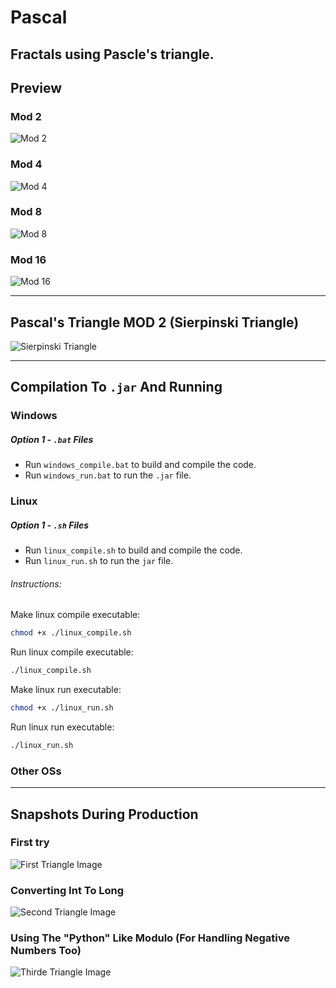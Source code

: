 # Pascal
## Fractals using Pascle's triangle.
## Preview
### Mod 2
![Mod 2](assets/preview_mod2.png)

### Mod 4
![Mod 4](assets/preview_mod4.png)

### Mod 8
![Mod 8](assets/preview_mod8.png)

### Mod 16
![Mod 16](assets/preview_mod16.png)

________________________________________________________________

## Pascal's Triangle MOD 2 (Sierpinski Triangle)
![Sierpinski Triangle](assets/triangle_pixelsize1_mod2.png)

________________________________________________________________

## Compilation To `.jar` And Running
### Windows
##### Option 1 - `.bat` Files
* Run `windows_compile.bat` to build and compile the code.
* Run `windows_run.bat` to run the `.jar` file.

### Linux
##### Option 1 - `.sh` Files
* Run `linux_compile.sh` to build and compile the code.
* Run `linux_run.sh` to run the `jar` file.

###### Instructions:
Make linux compile executable:

```bash
chmod +x ./linux_compile.sh
```

Run linux compile executable:

```bash
./linux_compile.sh
```

Make linux run executable:

```bash
chmod +x ./linux_run.sh
```

Run linux run executable:

```bash
./linux_run.sh
```

### Other OSs

________________________________________________________________
## Snapshots During Production

### First try
![First Triangle Image](assets/first.png)

### Converting Int To Long
![Second Triangle Image](assets/second.png)

### Using The "Python" Like Modulo (For Handling Negative Numbers Too)
![Thirde Triangle Image](assets/third.png)